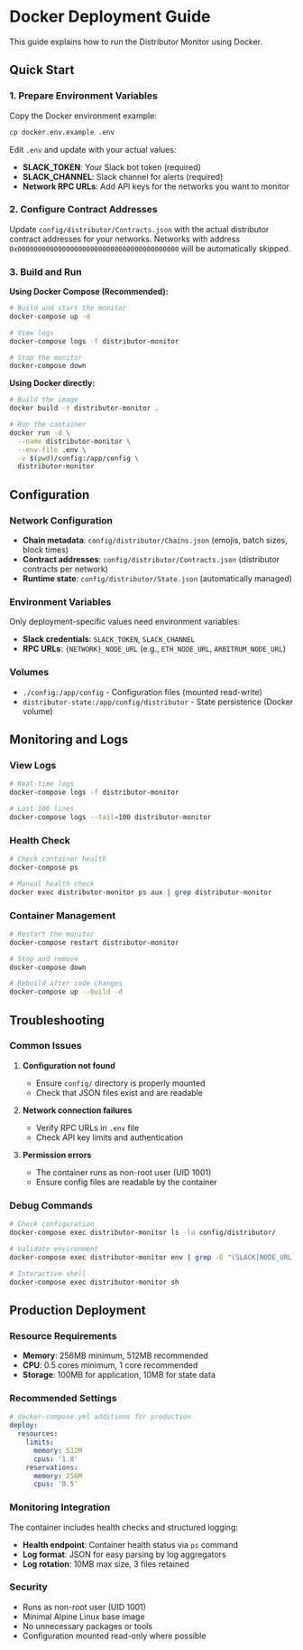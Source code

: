 # Docker Deployment Guide

This guide explains how to run the Distributor Monitor using Docker.

## Quick Start

### 1. Prepare Environment Variables

Copy the Docker environment example:
```bash
cp docker.env.example .env
```

Edit `.env` and update with your actual values:
- **SLACK_TOKEN**: Your Slack bot token (required)  
- **SLACK_CHANNEL**: Slack channel for alerts (required)
- **Network RPC URLs**: Add API keys for the networks you want to monitor

### 2. Configure Contract Addresses  

Update `config/distributor/Contracts.json` with the actual distributor contract addresses for your networks. Networks with address `0x0000000000000000000000000000000000000000` will be automatically skipped.

### 3. Build and Run

**Using Docker Compose (Recommended):**
```bash
# Build and start the monitor
docker-compose up -d

# View logs  
docker-compose logs -f distributor-monitor

# Stop the monitor
docker-compose down
```

**Using Docker directly:**
```bash
# Build the image
docker build -t distributor-monitor .

# Run the container
docker run -d \
  --name distributor-monitor \
  --env-file .env \
  -v $(pwd)/config:/app/config \
  distributor-monitor
```

## Configuration

### Network Configuration
- **Chain metadata**: `config/distributor/Chains.json` (emojis, batch sizes, block times)
- **Contract addresses**: `config/distributor/Contracts.json` (distributor contracts per network)  
- **Runtime state**: `config/distributor/State.json` (automatically managed)

### Environment Variables
Only deployment-specific values need environment variables:
- **Slack credentials**: `SLACK_TOKEN`, `SLACK_CHANNEL`
- **RPC URLs**: `{NETWORK}_NODE_URL` (e.g., `ETH_NODE_URL`, `ARBITRUM_NODE_URL`)

### Volumes
- `./config:/app/config` - Configuration files (mounted read-write)
- `distributor-state:/app/config/distributor` - State persistence (Docker volume)

## Monitoring and Logs

### View Logs
```bash
# Real-time logs
docker-compose logs -f distributor-monitor

# Last 100 lines  
docker-compose logs --tail=100 distributor-monitor
```

### Health Check
```bash
# Check container health
docker-compose ps

# Manual health check
docker exec distributor-monitor ps aux | grep distributor-monitor
```

### Container Management
```bash
# Restart the monitor
docker-compose restart distributor-monitor

# Stop and remove
docker-compose down  

# Rebuild after code changes
docker-compose up --build -d
```

## Troubleshooting

### Common Issues

1. **Configuration not found**
   - Ensure `config/` directory is properly mounted
   - Check that JSON files exist and are readable

2. **Network connection failures**  
   - Verify RPC URLs in `.env` file
   - Check API key limits and authentication

3. **Permission errors**
   - The container runs as non-root user (UID 1001)
   - Ensure config files are readable by the container

### Debug Commands
```bash
# Check configuration  
docker-compose exec distributor-monitor ls -la config/distributor/

# Validate environment
docker-compose exec distributor-monitor env | grep -E "(SLACK|NODE_URL)"

# Interactive shell
docker-compose exec distributor-monitor sh
```

## Production Deployment

### Resource Requirements
- **Memory**: 256MB minimum, 512MB recommended
- **CPU**: 0.5 cores minimum, 1 core recommended  
- **Storage**: 100MB for application, 10MB for state data

### Recommended Settings
```yaml
# docker-compose.yml additions for production
deploy:
  resources:
    limits:
      memory: 512M
      cpus: '1.0'
    reservations:
      memory: 256M  
      cpus: '0.5'
```

### Monitoring Integration
The container includes health checks and structured logging:
- **Health endpoint**: Container health status via `ps` command
- **Log format**: JSON for easy parsing by log aggregators  
- **Log rotation**: 10MB max size, 3 files retained

### Security
- Runs as non-root user (UID 1001)
- Minimal Alpine Linux base image
- No unnecessary packages or tools
- Configuration mounted read-only where possible 